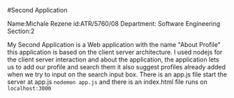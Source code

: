 #Second Application


Name:Michale Rezene 
id:ATR/5760/08
Department: Software Engineering  
Section:2


My Second Application is a Web application with the name "About Profile"
this application is based on the client server architecture.
I used nodejs for the client server interaction and about the application, 
the application lets us to add our profile and search them it also suggest profiles already added when we try to input on the search input box. 
There is an app.js file start the server at app.js `nodemon app.js` and there is an index.html file 
runs on `localhost:3000`
